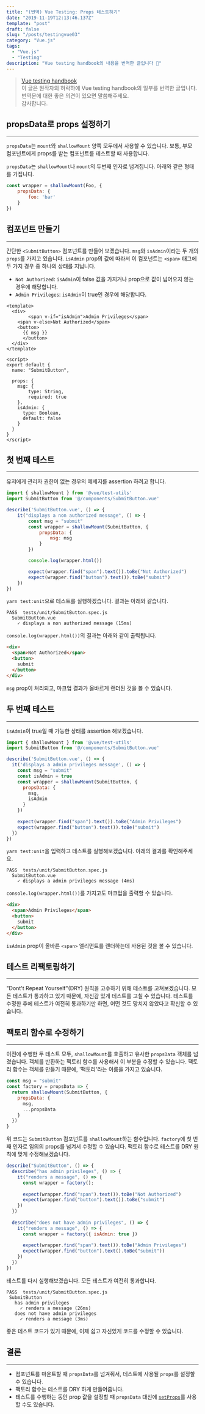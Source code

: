 ```yaml
---
title: "(번역) Vue Testing: Props 테스트하기"
date: "2019-11-19T12:13:46.137Z"
template: "post"
draft: false
slug: "/posts/testingvue03"
category: "Vue.js"
tags:
  - "Vue.js"
  - "Testing"
description: "Vue testing handbook의 내용을 번역한 글입니다 📖"
---
```


> [Vue testing handbook](https://lmiller1990.github.io/vue-testing-handbook/components-with-props.html#setting-props-with-propsdata) <br>
> 이 글은 원작자의 허락하에 Vue testing handbook의 일부를 번역한 글입니다. <br>
> 번역문에 대한 좋은 의견이 있으면 말씀해주세요. <br>
> 감사합니다.



## propsData로 props 설정하기

------

`propsData`는 `mount`와 `shallowMount` 양쪽 모두에서 사용할 수 있습니다. 보통, 부모 컴포넌트에게 props를 받는 컴포넌트를 테스트할 때 사용합니다.

`propsData`는  `shallowMount`나 `mount`의 두번째 인자로 넘겨집니다. 아래와 같은 형태를 가집니다.

```javascript
const wrapper = shallowMount(Foo, {
	propsData: {
		foo: 'bar'
	}
})
```



## 컴포넌트 만들기

------

간단한 `<SubmitButton>` 컴포넌트를 만들어 보겠습니다. `msg`와 `isAdmin`이라는 두 개의 `props`를 가지고 있습니다. `isAdmin` prop의 값에 따라서 이 컴포넌트는 `<span>` 태그에 두 가지 경우 중 하나의 상태를  지닙니다.

- `Not Authorized`: `isAdmin`이 false 값을 가지거나 prop으로 값이 넘어오지 않는 경우에 해당합니다.
- `Admin Privileges`: `isAdmin`이 true인 경우에 해당합니다.

```vue
<template>
  <div>
		<span v-if="isAdmin">Admin Privileges</span>
    <span v-else>Not Authorized</span>
    <button>
      {{ msg }}
	  </button>
  </div>
</template>

<script>
export default {
  name: "SubmitButton",
  
  props: {
    msg: {
    	type: String,
    	required: true
  	},
    isAdmin: {
      type: Boolean,
      default: false
    }
  }
}
</script>

```



## 첫 번째 테스트

------

유저에게 관리자 권한이 없는 경우의 메세지를 assertion 하려고 합니다.

```javascript
import { shallowMount } from '@vue/test-utils'
import SubmitButton from '@/components/SubmitButton.vue'

describe('SubmitButton.vue', () => {
	it("displays a non authorized message", () => {
		const msg = "submit"
		const wrapper = shallowMount(SubmitButton, {
			propsData: {
				msg: msg
			}
		})

		console.log(wrapper.html())

		expect(wrapper.find("span").text()).toBe("Not Authorized")
		expect(wrapper.find("button").text()).toBe("submit")
	})
})
```

`yarn test:unit`으로 테스트를 실행하겠습니다. 결과는 아래와 같습니다.

```
PASS  tests/unit/SubmitButton.spec.js
  SubmitButton.vue
    ✓ displays a non authorized message (15ms)
```

`console.log(wrapper.html())`의 결과는 아래와 같이 출력됩니다.

```html
<div>
  <span>Not Authorized</span>
  <button>
    submit
  </button>
</div>
```

`msg` prop이 처리되고, 마크업 결과가 올바르게 랜더된 것을 볼 수 있습니다.



## 두 번째 테스트

----

`isAdmin`이 true일 때 가능한 상태를 assertion 해보겠습니다.

```javascript
import { shallowMount } from '@vue/test-utils'
import SubmitButton from '@/components/SubmitButton.vue'

describe('SubmitButton.vue', () => {
  it('displays a admin privileges message', () => {
    const msg = "submit"
    const isAdmin = true
    const wrapper = shallowMount(SubmitButton, {
      propsData: {
        msg,
        isAdmin
      }
    })
    
    expect(wrapper.find("span").text()).toBe("Admin Privileges")
    expect(wrapper.find("button").text()).toBe("submit")
  })
})
```

`yarn test:unit`을 입력하고 테스트를 실행해보겠습니다. 아래의 결과를 확인해주세요.

```
PASS  tests/unit/SubmitButton.spec.js
  SubmitButton.vue
    ✓ displays a admin privileges message (4ms)
```

`console.log(wrapper.html())`를 가지고도 마크업을 출력할 수 있습니다.

```html
<div>
  <span>Admin Privileges</span>
  <button>
    submit
  </button>
</div>
```

`isAdmin` prop이 올바른 `<span>` 엘리먼트를 랜더하는데 사용된 것을 볼 수 있습니다.



## 테스트 리팩토링하기

---

"Dont't Repeat Yourself"(DRY) 원칙을 고수하기 위해 테스트를 고쳐보겠습니다. 모든 테스트가 통과하고 있기 때문에, 자신감 있게 테스트를 고칠 수 있습니다. 테스트를 수정한 후에 테스트가 여전히 통과하기만 하면, 어떤 것도 망치지 않았다고 확신할 수 있습니다.



## 팩토리 함수로 수정하기

---

이전에 수행한 두 테스트 모두, `shallowMount`를 호출하고 유사한 `propsData` 객체를 넘겼습니다. 객체를 반환하는 팩토리 함수를 사용해서 이 부분을 수정할 수 있습니다. 팩토리 함수는 객체를 만들기 때문에, '팩토리'라는 이름을 가지고 있습니다.

```javascript
const msg = "submit"
const factory = propsData => {
  return shallowMount(SubmitButton, {
    propsData: {
      msg,
      ...propsData
    }
  })
}
```

위 코드는 `SubmitButton` 컴포넌트를  `shallowMount`하는 함수입니다. `factory`에 첫 번째 인자로 임의의 props를 넘겨서 수정할 수 있습니다. 팩토리 함수로 테스트를 DRY 원칙에 맞게 수정해보겠습니다.

```javascript
describe("SubmitButton", () => {
  describe("has admin privileges", () => {
    it("renders a message", () => {
      const wrapper = factory();
      
      expect(wrapper.find("span").text()).toBe("Not Authorized")
      expect(wrapper.find("button").text()).toBe("submit")
    })
  })
  
  describe("does not have admin privileges", () => {
    it("renders a message", () => {
      const wrapper = factory({ isAdmin: true })
      
      expect(wrapper.find("span").text()).toBe("Admin Privileges")
      expect(wrapper.find("button").text().toBe("submit"))
    })
  })
})
```

테스트를 다시 실행해보겠습니다. 모든 테스트가 여전히 통과합니다.

```
PASS  tests/unit/SubmitButton.spec.js
 SubmitButton
   has admin privileges
     ✓ renders a message (26ms)
   does not have admin privileges
     ✓ renders a message (3ms)
```

좋은 테스트 코드가 있기 때문에, 이제 쉽고 자신있게 코드를 수정할 수 있습니다.



## 결론

---

- 컴포넌트를 마운트할 때 `propsData`를 넘겨줘서, 테스트에 사용될  `props`를 설정할 수 있습니다.
- 팩토리 함수는 테스트를 DRY 하게 만들어줍니다.
- 테스트를 수행하는 동안 prop 값을 설정할 때 `propsData` 대신에 [`setProps`](https://vue-test-utils.vuejs.org/api/wrapper-array/#setprops-props)를 사용할 수도 있습니다.





